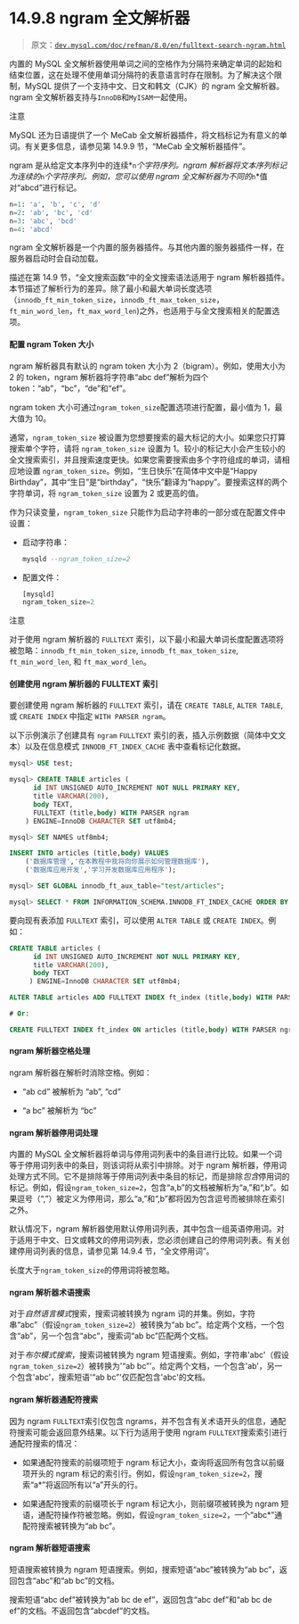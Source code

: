 # 14.9.8 ngram 全文解析器

> 原文：[`dev.mysql.com/doc/refman/8.0/en/fulltext-search-ngram.html`](https://dev.mysql.com/doc/refman/8.0/en/fulltext-search-ngram.html)

内置的 MySQL 全文解析器使用单词之间的空格作为分隔符来确定单词的起始和结束位置，这在处理不使用单词分隔符的表意语言时存在限制。为了解决这个限制，MySQL 提供了一个支持中文、日文和韩文（CJK）的 ngram 全文解析器。ngram 全文解析器支持与`InnoDB`和`MyISAM`一起使用。

注意

MySQL 还为日语提供了一个 MeCab 全文解析器插件，将文档标记为有意义的单词。有关更多信息，请参见第 14.9.9 节，“MeCab 全文解析器插件”。

ngram 是从给定文本序列中的连续*`n`*个字符序列。ngram 解析器将文本序列标记为连续的*`n`*个字符序列。例如，您可以使用 ngram 全文解析器为不同的*`n`*值对“abcd”进行标记。

```sql
n=1: 'a', 'b', 'c', 'd'
n=2: 'ab', 'bc', 'cd'
n=3: 'abc', 'bcd'
n=4: 'abcd'
```

ngram 全文解析器是一个内置的服务器插件。与其他内置的服务器插件一样，在服务器启动时会自动加载。

描述在第 14.9 节，“全文搜索函数”中的全文搜索语法适用于 ngram 解析器插件。本节描述了解析行为的差异。除了最小和最大单词长度选项（`innodb_ft_min_token_size`，`innodb_ft_max_token_size`，`ft_min_word_len`，`ft_max_word_len`)之外，也适用于与全文搜索相关的配置选项。

#### 配置 ngram Token 大小

ngram 解析器具有默认的 ngram token 大小为 2（bigram）。例如，使用大小为 2 的 token，ngram 解析器将字符串“abc def”解析为四个 token：“ab”，“bc”，“de”和“ef”。

ngram token 大小可通过`ngram_token_size`配置选项进行配置，最小值为 1，最大值为 10。

通常，`ngram_token_size` 被设置为您想要搜索的最大标记的大小。如果您只打算搜索单个字符，请将 `ngram_token_size` 设置为 1。较小的标记大小会产生较小的全文搜索索引，并且搜索速度更快。如果您需要搜索由多个字符组成的单词，请相应地设置 `ngram_token_size`。例如，“生日快乐”在简体中文中是“Happy Birthday”，其中“生日”是“birthday”，“快乐”翻译为“happy”。要搜索这样的两个字符单词，将 `ngram_token_size` 设置为 2 或更高的值。

作为只读变量，`ngram_token_size` 只能作为启动字符串的一部分或在配置文件中设置：

+   启动字符串：

    ```sql
    mysqld --ngram_token_size=2
    ```

+   配置文件：

    ```sql
    [mysqld]
    ngram_token_size=2
    ```

注意

对于使用 ngram 解析器的 `FULLTEXT` 索引，以下最小和最大单词长度配置选项将被忽略：`innodb_ft_min_token_size`, `innodb_ft_max_token_size`, `ft_min_word_len`, 和 `ft_max_word_len`。

#### 创建使用 ngram 解析器的 FULLTEXT 索引

要创建使用 ngram 解析器的 `FULLTEXT` 索引，请在 `CREATE TABLE`, `ALTER TABLE`, 或 `CREATE INDEX` 中指定 `WITH PARSER ngram`。

以下示例演示了创建具有 `ngram` `FULLTEXT` 索引的表，插入示例数据（简体中文文本）以及在信息模式 `INNODB_FT_INDEX_CACHE` 表中查看标记化数据。

```sql
mysql> USE test;

mysql> CREATE TABLE articles (
      id INT UNSIGNED AUTO_INCREMENT NOT NULL PRIMARY KEY,
      title VARCHAR(200),
      body TEXT,
      FULLTEXT (title,body) WITH PARSER ngram
    ) ENGINE=InnoDB CHARACTER SET utf8mb4;

mysql> SET NAMES utf8mb4;

INSERT INTO articles (title,body) VALUES
    ('数据库管理','在本教程中我将向你展示如何管理数据库'),
    ('数据库应用开发','学习开发数据库应用程序');

mysql> SET GLOBAL innodb_ft_aux_table="test/articles";

mysql> SELECT * FROM INFORMATION_SCHEMA.INNODB_FT_INDEX_CACHE ORDER BY doc_id, position;
```

要向现有表添加 `FULLTEXT` 索引，可以使用 `ALTER TABLE` 或 `CREATE INDEX`。例如：

```sql
CREATE TABLE articles (
      id INT UNSIGNED AUTO_INCREMENT NOT NULL PRIMARY KEY,
      title VARCHAR(200),
      body TEXT
     ) ENGINE=InnoDB CHARACTER SET utf8mb4;

ALTER TABLE articles ADD FULLTEXT INDEX ft_index (title,body) WITH PARSER ngram;

# Or:

CREATE FULLTEXT INDEX ft_index ON articles (title,body) WITH PARSER ngram;
```

#### ngram 解析器空格处理

ngram 解析器在解析时消除空格。例如：

+   “ab cd” 被解析为 “ab”, “cd”

+   “a bc” 被解析为 “bc”

#### ngram 解析器停用词处理

内置的 MySQL 全文解析器将单词与停用词列表中的条目进行比较。如果一个词等于停用词列表中的条目，则该词将从索引中排除。对于 ngram 解析器，停用词处理方式不同。它不是排除等于停用词列表中条目的标记，而是排除*包含*停用词的标记。例如，假设`ngram_token_size=2`，包含“a,b”的文档被解析为“a,”和“,b”。如果逗号（“,”）被定义为停用词，那么“a,”和“,b”都将因为包含逗号而被排除在索引之外。

默认情况下，ngram 解析器使用默认停用词列表，其中包含一组英语停用词。对于适用于中文、日文或韩文的停用词列表，您必须创建自己的停用词列表。有关创建停用词列表的信息，请参见第 14.9.4 节，“全文停用词”。

长度大于`ngram_token_size`的停用词将被忽略。

#### ngram 解析器术语搜索

对于*自然语言模式*搜索，搜索词被转换为 ngram 词的并集。例如，字符串“abc”（假设`ngram_token_size=2`）被转换为“ab bc”。给定两个文档，一个包含“ab”，另一个包含“abc”，搜索词“ab bc”匹配两个文档。

对于*布尔模式搜索*，搜索词被转换为 ngram 短语搜索。例如，字符串'abc'（假设`ngram_token_size=2`）被转换为'“ab bc”'。给定两个文档，一个包含'ab'，另一个包含'abc'，搜索短语'“ab bc”'仅匹配包含'abc'的文档。

#### ngram 解析器通配符搜索

因为 ngram `FULLTEXT`索引仅包含 ngrams，并不包含有关术语开头的信息，通配符搜索可能会返回意外结果。以下行为适用于使用 ngram `FULLTEXT`搜索索引进行通配符搜索的情况：

+   如果通配符搜索的前缀项短于 ngram 标记大小，查询将返回所有包含以前缀项开头的 ngram 标记的索引行。例如，假设`ngram_token_size=2`，搜索“a*”将返回所有以“a”开头的行。

+   如果通配符搜索的前缀项长于 ngram 标记大小，则前缀项被转换为 ngram 短语，通配符操作符被忽略。例如，假设`ngram_token_size=2`，一个“abc*”通配符搜索被转换为“ab bc”。

#### ngram 解析器短语搜索

短语搜索被转换为 ngram 短语搜索。例如，搜索短语“abc”被转换为“ab bc”，返回包含“abc”和“ab bc”的文档。

搜索短语“abc def”被转换为“ab bc de ef”，返回包含“abc def”和“ab bc de ef”的文档。不返回包含“abcdef”的文档。
